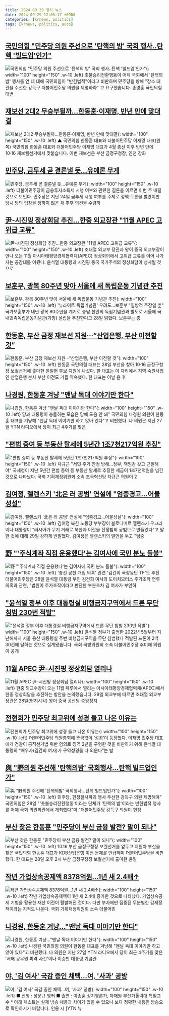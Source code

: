 ```yaml
---
title: 2024.09.29 정치 뉴스
date: 2024-09-29 12:05:17 +0900
categories: [krnews, politics]
tags: [krnews, politics, auto]
---
```

## [국민의힘 "민주당 의원 주선으로 '탄핵의 밤' 국회 행사‥탄핵 '빌드업'인가"](https://n.news.naver.com/mnews/article/214/0001376901)

![국민의힘 "민주당 의원 주선으로 '탄핵의 밤' 국회 행사‥탄핵 '빌드업'인가"](https://mimgnews.pstatic.net/image/origin/214/2024/09/28/1376901.jpg?type=nf220_150){: width="100" height="150" .w-10 .left}
촛불승리전환행동이 어제 국회에서 '탄핵의 밤' 행사를 연 데 대해 국민의힘이 "반헌법적"이라고 비판하며 민주당을 향해 "장소 대관을 주선한 강득구 더불어민주당 의원을 제명하라" 고 요구했습니다. 송영훈 국민의힘 대변

## [재보선 2대2 무승부될까…한동훈·이재명, 반년 만에 맞대결](https://n.news.naver.com/mnews/article/055/0001193695)

![재보선 2대2 무승부될까…한동훈·이재명, 반년 만에 맞대결](https://mimgnews.pstatic.net/image/origin/055/2024/09/29/1193695.jpg?type=nf220_150){: width="100" height="150" .w-10 .left}
▲ 국민의힘 한동훈 대표와 더불어민주당 이재명 대표(왼쪽) 국민의힘 한동훈 대표와 더불어민주당 이재명 대표가 4월 총선 이후 반년 만에 10·16 재보궐선거에서 맞붙습니다. 이번 재보선은 부산 금정구청장, 인천 강화

## [민주당, 금투세 곧 결론낼 듯…유예론 무게](https://n.news.naver.com/mnews/article/215/0001181529)

![민주당, 금투세 곧 결론낼 듯…유예론 무게](https://mimgnews.pstatic.net/image/origin/215/2024/09/29/1181529.jpg?type=nf220_150){: width="100" height="150" .w-10 .left}
더불어민주당이 금융투자소득세 시행 여부와 관련한 결론을 이르면 이번 주 내릴 것으로 보인다. 민주당은 지난 24일 금투세 시행 여부를 주제로 정책 토론을 벌였지만 당시 당의 입장을 정하지 않은 채 추후 의견을 수렴하

## [尹-시진핑 정상회담 추진…한중 외교장관 "11월 APEC 고위급 교류"](https://n.news.naver.com/mnews/article/008/0005094933)

![尹-시진핑 정상회담 추진…한중 외교장관 "11월 APEC 고위급 교류"](https://mimgnews.pstatic.net/image/origin/008/2024/09/29/5094933.jpg?type=nf220_150){: width="100" height="150" .w-10 .left}
조태열 외교부 장관과 왕이 중국 외교부장이 만나 오는 11월 아시아태평양경제협력체(APEC) 정상회의에서 고위급 교류를 이어 나가자는 공감대를 이뤘다. 윤석열 대통령과 시진핑 중국 국가주석의 정상회담이 성사될 것으로

## [보훈부, 광복 80주년 맞아 서울에 새 독립운동 기념관 추진](https://n.news.naver.com/mnews/article/001/0014953781)

![보훈부, 광복 80주년 맞아 서울에 새 독립운동 기념관 추진](https://mimgnews.pstatic.net/image/origin/001/2024/09/28/14953781.jpg?type=nf220_150){: width="100" height="150" .w-10 .left}
'뉴라이트 독립기념관' 우려도…보훈부 "일방적 주장일 뿐" 국가보훈부가 내년 광복 80주년을 계기로 충남 천안의 독립기념관과 별도로 서울에 국내민족독립운동기념관(가칭) 설립을 추진한다고 28일 밝혔다. 보훈부는 총

## [한동훈, 부산 금정 재보선 지원···“산업은행, 부산 이전할 것”](https://n.news.naver.com/mnews/article/032/0003323188)

![한동훈, 부산 금정 재보선 지원···“산업은행, 부산 이전할 것”](https://mimgnews.pstatic.net/image/origin/032/2024/09/28/3323188.jpg?type=nf220_150){: width="100" height="150" .w-10 .left}
한동훈 국민의힘 대표는 28일 부산을 찾아 10·16 금정구청장 보궐선거에 출마한 윤일현 후보 지원에 나섰다. 한 대표는 이 자리에서 지역 숙원사업인 산업은행 본사 부산 이전도 거듭 약속했다. 한 대표는 이날 윤 후

## [나경원, 한동훈 겨냥 "맨날 독대 이야기만 한다"](https://n.news.naver.com/mnews/article/001/0014953869)

![나경원, 한동훈 겨냥 "맨날 독대 이야기만 한다"](https://mimgnews.pstatic.net/image/origin/001/2024/09/28/14953869.jpg?type=nf220_150){: width="100" height="150" .w-10 .left}
당과 대통령이 충돌하는 모습은 당에 도움 안 돼" 국민의힘 나경원 의원이 한동훈 대표를 겨냥해 "맨날 독대 이야기만 하고 앉아 있다"고 비판했다. 나 의원은 지난 27일 YTN 라디오에서 당이 최근 4주기를 맞은

## ["편법 증여 등 부동산 탈세에 5년간 1조7천217억원 추징"](https://n.news.naver.com/mnews/article/001/0014953986)

!["편법 증여 등 부동산 탈세에 5년간 1조7천217억원 추징"](https://mimgnews.pstatic.net/image/origin/001/2024/09/29/14953986.jpg?type=nf220_150){: width="100" height="150" .w-10 .left}
차규근 "서민 주거 안정 방해…정부, 책임감 갖고 근절해야" 국세청이 지난 5년간 편법 증여 등 부동산 탈세로 추징한 세금이 1조7천억원을 넘긴 것으로 나타났다. 국회 기획재정위원회 소속 조국혁신당 차규근 의원이 2

## [김여정, 젤렌스키 '北은 러 공범' 연설에 "엄중경고…어불성설"](https://n.news.naver.com/mnews/article/448/0000479976)

![김여정, 젤렌스키 '北은 러 공범' 연설에 "엄중경고…어불성설"](https://mimgnews.pstatic.net/image/origin/448/2024/09/29/479976.jpg?type=nf220_150){: width="100" height="150" .w-10 .left}
김여정 북한 노동당 부부장이 볼로디미르 젤렌스키 우크라이나 대통령이 "러시아가 무기 거래로 북한과 이란을 전쟁범죄 공범으로 만들었다"고 말한 것에 대해 29일 강하게 반발했다. 김여정은 젤렌스키의 발언을 두고 "엄중

## [野 "'주식계좌 직접 운용했다'는 김여사에 국민 분노 들불"](https://n.news.naver.com/mnews/article/001/0014953554)

![野 "'주식계좌 직접 운용했다'는 김여사에 국민 분노 들불"](https://mimgnews.pstatic.net/image/origin/001/2024/09/28/14953554.jpg?type=nf220_150){: width="100" height="150" .w-10 .left}
'총선 공천 개입 의혹' 관련 '김건희 국정농단 TF'도 추진 더불어민주당은 28일 윤석열 대통령 부인 김건희 여사의 도이치모터스 주가조작 연루 의혹과 관련, "법원이 주가조작이라고 판단한 부분조차 김 여사가 부인하

## ["윤석열 정부 이후 대통령실 비행금지구역에서 드론 무단 침범 230번 적발"](https://n.news.naver.com/mnews/article/214/0001376963)

!["윤석열 정부 이후 대통령실 비행금지구역에서 드론 무단 침범 230번 적발"](https://mimgnews.pstatic.net/image/origin/214/2024/09/29/1376963.jpg?type=nf220_150){: width="100" height="150" .w-10 .left}
윤석열 정부가 출범한 2022년 5월부터 지난해까지 서울 용산 대통령실 주변 비행금지구역을 무단 침범했다 적발된 드론이 2백 30건에 달하는 것으로 집계됐습니다. 국회 국방위원회 소속 더불어민주당 추미애 의원이 공개

## [11월 APEC 尹-시진핑 정상회담 열리나](https://n.news.naver.com/mnews/article/660/0000069737)

![11월 APEC 尹-시진핑 정상회담 열리나](https://mimgnews.pstatic.net/image/origin/660/2024/09/29/69737.jpg?type=nf220_150){: width="100" height="150" .w-10 .left}
한중 외교수장이 오는 11월 페루에서 열리는 아시아태평양경제협력체(APEC)에서 한중 정상회담을 추진하는 방안을 논의했습니다. 29일 외교부에 따르면 조태열 외교부 장관은 28일(현지시각) 왕이 중국 공산당 중앙정치

## [전현희가 민주당 최고위에 성경 들고 나온 이유는](https://n.news.naver.com/mnews/article/011/0004397144)

![전현희가 민주당 최고위에 성경 들고 나온 이유는](https://mimgnews.pstatic.net/image/origin/011/2024/09/28/4397144.jpg?type=nf220_150){: width="100" height="150" .w-10 .left}
더불어민주당 의원총회에 뜬금없이 ‘성경’이 등장했다. 이재명 민주당 대표에게 검찰이 공직선거법 위반 혐의로 징역 2년을 구형한 것을 비판하기 위해 윤석열 대통령의 “배우자(김건희 여사)가 구약성경을 다 외운다”는 발

## [與 "野의원 주선해 '탄핵의밤' 국회행사…탄핵 빌드업인가"](https://n.news.naver.com/mnews/article/001/0014953573)

![與 "野의원 주선해 '탄핵의밤' 국회행사…탄핵 빌드업인가"](https://mimgnews.pstatic.net/image/origin/001/2024/09/28/14953573.jpg?type=nf220_150){: width="100" height="150" .w-10 .left}
민주당, 헌정질서파괴 행사 주선한 강득구 의원 제명해야" 국민의힘은 28일 "'촛불승리전환행동'이라는 단체가 '탄핵의 밤'이라는 반헌법적 행사를 어제 국회 의원회관에서 개최했다"며 "더불어민주당 강득구 의원이 헌정

## [부산 찾은 한동훈 "민주당이 부산 금융 발전? 말이 되나"](https://n.news.naver.com/mnews/article/079/0003942858)

![부산 찾은 한동훈 "민주당이 부산 금융 발전? 말이 되나"](https://mimgnews.pstatic.net/image/origin/079/2024/09/28/3942858.jpg?type=nf220_150){: width="100" height="150" .w-10 .left}
10.16 부산 금정구청장 보궐선거를 앞두고 지원차 부산을 찾은 국민의힘 한동훈 대표가 KDB산업은행 이전 문제를 언급하며 더불어민주당을 비판했다. 한 대표는 28일 오후 2시 부산 금정구청장 보궐선거에 출마한 윤일

## [작년 가업상속공제액 8378억원…1년 새 2.4배↑](https://n.news.naver.com/mnews/article/029/0002905332)

![작년 가업상속공제액 8378억원…1년 새 2.4배↑](https://mimgnews.pstatic.net/image/origin/029/2024/09/29/2905332.jpg?type=nf220_150){: width="100" height="150" .w-10 .left}
작년 가업상속공제액이 1년 새 2.4배 증가한 것으로 나타났다. 가업상속공제 기법을 활용한 재산 이전이 활발해진 것이다. 다만 부자에만 집중된 무분별한 감세정책이라는 지적도 나온다. 국회 기획재정위원회 소속 더불어민

## [나경원, 한동훈 겨냥…"맨날 독대 이야기만 한다"](https://n.news.naver.com/mnews/article/015/0005038264)

![나경원, 한동훈 겨냥…"맨날 독대 이야기만 한다"](https://mimgnews.pstatic.net/image/origin/015/2024/09/28/5038264.jpg?type=nf220_150){: width="100" height="150" .w-10 .left}
나경원 국민의힘 의원이 한동훈 대표를 겨냥해 "맨날 독대 이야기만 하고 앉아 있다"고 비판했다. 나 의원은 지난 27일 YTN 라디오에서 당이 최근 4주기를 맞은 '서해 공무원 피격 사건'이나 이승만 대통령 기념관

## [야, '김 여사' 국감 증인 채택...여, '사과' 공방](https://n.news.naver.com/mnews/article/052/0002093101)

![야, '김 여사' 국감 증인 채택...여, '사과' 공방](https://mimgnews.pstatic.net/image/origin/052/2024/09/28/2093101.jpg?type=nf220_150){: width="100" height="150" .w-10 .left}
■ 진행 : 성문규 앵커 ■ 출연 : 이종훈 정치평론가, 차재원 부산가톨릭대 특임교수 * 아래 텍스트는 실제 방송 내용과 차이가 있을 수 있으니 보다 정확한 내용은 방송으로 확인하시기 바랍니다. 인용 시 [YTN 뉴

